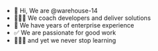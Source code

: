 - 👋 Hi, We are @warehouse-14
- 👨🏻‍💻 We coach developers and deliver solutions
- 🏢 We have years of enterprise experience
- ✅ We are passionate for good work
- 👩🏻‍🏫 and yet we never stop learning

<!---
warehouse-14/warehouse-14 is a ✨ special ✨ repository because its `README.md` (this file) appears on your GitHub profile.
You can click the Preview link to take a look at your changes.
--->
